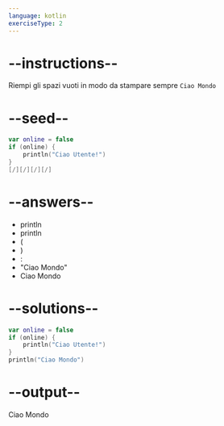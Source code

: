 ```yaml
---
language: kotlin
exerciseType: 2
---
```


# --instructions--

Riempi gli spazi vuoti in modo da stampare sempre `Ciao Mondo`

# --seed--

```kotlin
var online = false
if (online) {
    println("Ciao Utente!")
}
[/][/][/][/]
```

# --answers--

- println
- println
- (
- )
- :
- "Ciao Mondo"
- Ciao Mondo

# --solutions--

```kotlin
var online = false
if (online) {
    println("Ciao Utente!")
}
println("Ciao Mondo")
```

# --output--

Ciao Mondo
